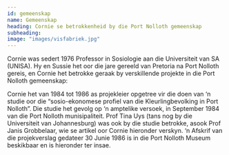 ```yaml
---
id: gemeenskap
name: Gemeenskap
heading: Cornie se betrokkenheid by die Port Nolloth gemeenskap
subheading:
image: "images/visfabriek.jpg"
---
```


Cornie was sedert 1976 Professor in Sosiologie aan die Universiteit van SA (UNISA). Hy en Sussie het oor die jare gereeld van Pretoria na Port Nolloth gereis, en Cornie het betrokke geraak by verskillende projekte in die Port Nolloth gemeenskap:

Cornie het van 1984 tot 1986 as projekleier opgetree vir die doen van ‘n studie oor die “sosio-ekonomese profiel van die Kleurlingbevolking in Port Nolloth”. Die studie het gevolg op ‘n amptelike versoek, in September 1984 van die Port Nolloth munisipaliteit. Prof Tina Uys (tans nog by die Universiteit van Johannesburg) was ook by die studie betrokke, asook Prof Janis Grobbelaar, wie se artikel oor Cornie hieronder verskyn. ‘n Afskrif van die projekverslag gedateer 30 Junie 1986 is in die Port Nolloth Museum beskikbaar en is hieronder ter insae.
